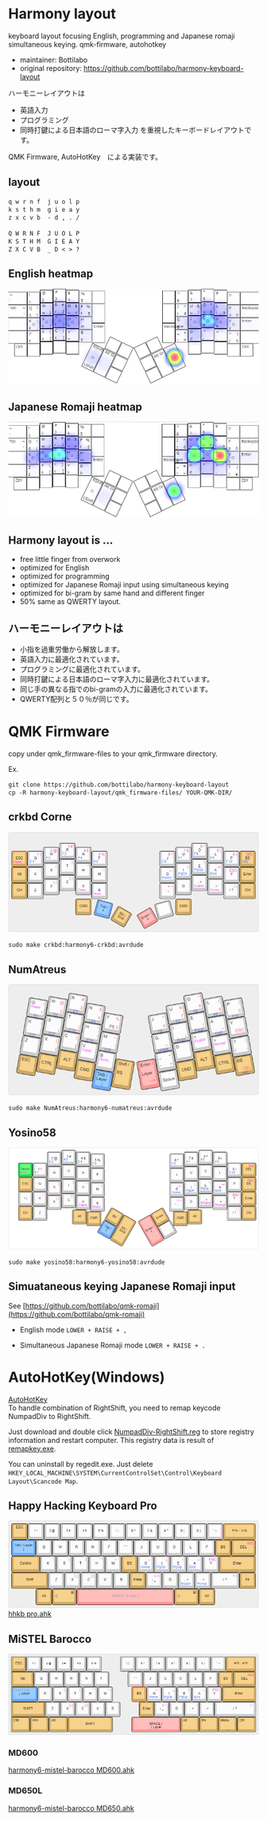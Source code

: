 # Harmony layout

keyboard layout focusing English, programming and Japanese romaji simultaneous keying. qmk-firmware, autohotkey

- maintainer: Bottilabo 
- original repository: https://github.com/bottilabo/harmony-keyboard-layout


ハーモニーレイアウトは
- 英語入力
- プログラミング
- 同時打鍵による日本語のローマ字入力
を重視したキーボードレイアウトです。

QMK Firmware, AutoHotKey　による実装です。




## layout
```
q w r n f  j u o l p
k s t h m  g i e a y
z x c v b  - d , . /

Q W R N F  J U O L P
K S T H M  G I E A Y
Z X C V B  _ D < > ?
```

## English heatmap

![heatmap](harmony-english-heatmap.png)

## Japanese Romaji heatmap

![heatmap](harmony-japanese-romaji-heatmap.png)


## Harmony layout is ...
- free little finger from overwork
- optimized for English
- optimized for programming
- optimized for Japanese Romaji input using simultaneous keying
- optimized for bi-gram by same hand and different finger
- 50% same as QWERTY layout.


## ハーモニーレイアウトは
- 小指を過重労働から解放します。
- 英語入力に最適化されています。
- プログラミングに最適化されています。
- 同時打鍵による日本語のローマ字入力に最適化されています。
- 同じ手の異なる指でのbi-gramの入力に最適化されています。
- QWERTY配列と５０％が同じです。


# QMK Firmware

copy under qmk_firmware-files to your qmk_firmware directory.

Ex.
```
git clone https://github.com/bottilabo/harmony-keyboard-layout
cp -R harmony-keyboard-layout/qmk_firmware-files/ YOUR-QMK-DIR/ 
```

## crkbd Corne
![keyboard](keyboard-layout/crkbd-corne-harmony-layout.png)
```
sudo make crkbd:harmony6-crkbd:avrdude
```

## NumAtreus
![keyboard](keyboard-layout/numatreus-harmony-layout.png)
```
sudo make NumAtreus:harmony6-numatreus:avrdude
```

## Yosino58
![keyboard](keyboard-layout/yosino58-harmony-layout.png)
```
sudo make yosino58:harmony6-yosino58:avrdude
```

## Simuataneous keying Japanese Romaji input
See [https://github.com/bottilabo/qmk-romaji](https://github.com/bottilabo/qmk-romaji)

- English mode
`LOWER + RAISE + ,`

- Simultaneous Japanese Romaji mode
`LOWER + RAISE + .`


# AutoHotKey(Windows)
[AutoHotKey](https://www.autohotkey.com/)  
To handle combination of RightShift, you need to remap keycode NumpadDiv to RightShift.  
  
Just download and double click [NumpadDiv-RightShift.reg](AutoHotKey/NumpadDiv-RightShift.reg) to store registry information and restart computer.
This registry data is result of [remapkey.exe](https://kuchikomiwebsite.com/application/post-153).

You can uninstall by regedit.exe.
Just delete `HKEY_LOCAL_MACHINE\SYSTEM\CurrentControlSet\Control\Keyboard Layout\Scancode Map`.


## Happy Hacking Keyboard Pro
![keyboard](keyboard-layout/hhkb-pro-harmony-layout.png)
[hhkb pro.ahk](AutoHotKey/hhkb-pro.ahk)

## MiSTEL Barocco
![keyboard](keyboard-layout/mistel-barocco-harmony-layout.png)

### MD600
[harmony6-mistel-barocco MD600.ahk](AutoHotKey/harmony6-mistel-barocco-MD600.ahk)

### MD650L
[harmony6-mistel-barocco MD650.ahk](AutoHotKey/harmony6-mistel-barocco-MD600.ahk)



